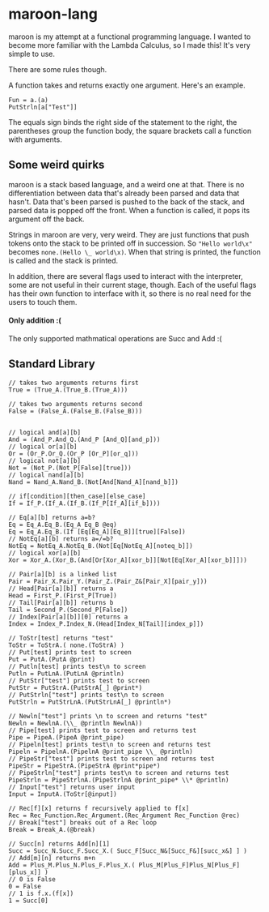 # maroon-lang

maroon is my attempt at a functional programming language. I wanted to become more familiar with the Lambda Calculus, so I made this! It's very simple to use.

There are some rules though.

A function takes and returns exactly one argument. Here's an example.

```
Fun = a.(a)
PutStrln[a["Test"]]
```

The equals sign binds the right side of the statement to the right, the parentheses group the function body, the square brackets call a function with arguments.

## Some weird quirks

maroon is a stack based language, and a weird one at that. There is no differentiation between data that's already been parsed and data that hasn't. Data that's been parsed is pushed to the back of the stack, and parsed data is popped off the front. When a function is called, it pops its argument off the back.

Strings in maroon are very, very weird. They are just functions that push tokens onto the stack to be printed off in succession. So `"Hello world\x"` becomes `none.(Hello \_ world\x)`. When that string is printed, the function is called and the stack is printed.

In addition, there are several flags used to interact with the interpreter, some are not useful in their current stage, though. Each of the useful flags has their own function to interface with it, so there is no real need for the users to touch them.

#### Only addition :(

The only supported mathmatical operations are Succ and Add :(

## Standard Library

```
// takes two arguments returns first
True = (True_A.(True_B.(True_A)))

// takes two arguments returns second
False = (False_A.(False_B.(False_B)))


// logical and[a][b]
And = (And_P.And_Q.(And_P [And_Q][and_p]))
// logical or[a][b]
Or = (Or_P.Or_Q.(Or_P [Or_P][or_q]))
// logical not[a][b]
Not = (Not_P.(Not_P[False][true]))
// logical nand[a][b]
Nand = Nand_A.Nand_B.(Not[And[Nand_A][nand_b]])

// if[condition][then_case][else_case]
If = If_P.(If_A.(If_B.(If_P[If_A][if_b])))

// Eq[a][b] returns a=b?
Eq = Eq_A.Eq_B.(Eq_A Eq_B @eq)
Eq = Eq_A.Eq_B.(If [Eq[Eq_A][Eq_B]][true][False])
// NotEq[a][b] returns a=/=b?
NotEq = NotEq_A.NotEq_B.(Not[Eq[NotEq_A][noteq_b]])
// logical xor[a][b]
Xor = Xor_A.(Xor_B.(And[Or[Xor_A][xor_b]][Not[Eq[Xor_A][xor_b]]]))

// Pair[a][b] is a linked list
Pair = Pair_X.Pair_Y.(Pair_Z.(Pair_Z&[Pair_X][pair_y]))
// Head[Pair[a][b]] returns a
Head = First_P.(First_P[True])
// Tail[Pair[a][b]] returns b
Tail = Second_P.(Second_P[False])
// Index[Pair[a][b]][0] returns a
Index = Index_P.Index_N.(Head[Index_N[Tail][index_p]])

// ToStr[test] returns "test"
ToStr = ToStrA.( none.(ToStrA) )
// Put[test] prints test to screen
Put = PutA.(PutA @print)
// Putln[test] prints test\n to screen
Putln = PutLnA.(PutLnA @println)
// PutStr["test"] prints test to screen
PutStr = PutStrA.(PutStrA[_] @print*)
// PutStrln["test"] prints test\n to screen
PutStrln = PutStrLnA.(PutStrLnA[_] @println*)

// Newln["test"] prints \n to screen and returns "test"
Newln = NewlnA.(\\_ @println NewlnA))
// Pipe[test] prints test to screen and returns test
Pipe = PipeA.(PipeA @print_pipe)
// Pipeln[test] prints test\n to screen and returns test
Pipeln = PipelnA.(PipelnA @print_pipe \\_ @println)
// PipeStr["test"] prints test to screen and returns test
PipeStr = PipeStrA.(PipeStrA @print*pipe*)
// PipeStrln["test"] prints test\n to screen and returns test
PipeStrln = PipeStrlnA.(PipeStrlnA @print_pipe* \\* @println)
// Input["test"] returns user input
Input = InputA.(ToStr[@input])

// Rec[f][x] returns f recursively applied to f[x]
Rec = Rec_Function.Rec_Argument.(Rec_Argument Rec_Function @rec)
// Break["test"] breaks out of a Rec loop
Break = Break_A.(@break)

// Succ[n] returns Add[n][1]
Succ = Succ_N.Succ_F.Succ_X.( Succ_F[Succ_N&[Succ_F&][succ_x&] ] )
// Add[m][n] returns m+n
Add = Plus_M.Plus_N.Plus_F.Plus_X.( Plus_M[Plus_F]Plus_N[Plus_F][plus_x]] )
// 0 is False
0 = False
// 1 is f.x.(f[x])
1 = Succ[0]
```
